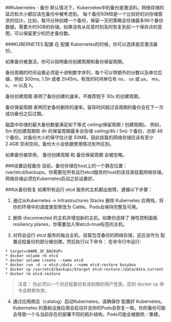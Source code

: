 ##Kubernetes - 备份
默认情况下，Kubernetes中的备份是激活的。网络存储的延迟和大小都应该在备份中被考虑到。 每个备份50MB是一个比较好的对存储需求的估计。比如，每15分钟创建一个备份，保留一天的策略会存储最多96个备份数据，需要大约5GB的存储。如果没有从任意时刻及时恢复到前一个保存点的意图，可以保留更少的历史备份数。

###KUBERNETES 配置
在 配置 Kubernetes的时候，你可以选择是否激活备份。

如果备份被激活，你可以指明备份创建周期和备份保留周期。

备份周期的时间设置必须是十进制数字序列，每个可以带额外的分数以及单位后缀，例如 300ms, 1.5h 或者 2h45m。有效的时间单位有 ns， us 或 µs， ms， s， m 以及 h。

备份创建周期 表明了备份创建的速率，不推荐短于 30s 的创建周期。

备份保留周期 表明历史备份删除的速率。留存时间超过该周期的备份会在下一次成功备份之后过期。

磁盘中存储的最大备份数量满足如下等式 ceiling(保留周期 / 创建周期)。 例如， 5m 的创建周期和 4h 的保留周期最多会存储 ceiling(4h / 5m) 个备份，亦即 48 个备份。对备份大小的保守估计是 50MB，因此挂载的网络存储应该有至少 2.4GB 空闲空间。备份大小会依据使用情况有所区别。

如果备份被禁用， 备份创建周期 和 备份保留周期 会被忽略。

###设置远程备份
目前，备份存储在host上的一个静态位置： /var/etcd/backups。你需要在所有运行etcd服务的host的该目录挂载网络存储。网络存储必须在Kubernetes启动之前设置好。

###从备份恢复
如果所有运行 etcd 服务的主机都出故障，遵循以下步骤：

1. 通过从Kubernetes -> Infrastructures Stacks 删除 Kubernetes 应用栈，将你的环境中的调度类型修改为 Cattle。Pods会保持完整及可用。

2. 删除 disconnected 的主机并增加新的主机。如果你选择了 弹性控制面板resiliency planes，你需要加入带etcd=true标签的主机。

3. 对将会运行 etcd 服务的每台主机，挂载包含备份的网络存储，这应该作为 配置远程备份的部分被创建。然后执行以下命令：
在命令行中运行:

```
* target=<NAME_OF_BACKUP>
* docker volume rm etcd
* docker volume create --name etcd
* docker run -d -v etcd:/data --name etcd-restore busybox
* docker cp /var/etcd/backups/$target etcd-restore:/data/data.current
* docker rm etcd-restore
```
> 注意： 你必须以一个对远程备份有读权限的用户登录。否则 docker cp 命令会默默失败。

4. 通过应用商店（catalog）启动Kubernetes。请确保你 配置好 Kubernetes。 Kubernetes 的基础设施应用会启动并且你的Pods会恢复一致。你的备份可能会导致一个与当前存在的部署不同的拓扑结构，Pods可能会被删除／重建。